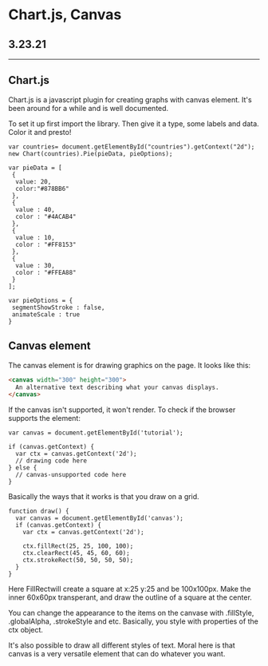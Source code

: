 # Chart.js, Canvas

## 3.23.21

----

## Chart.js

Chart.js is a javascript plugin for creating graphs with canvas element. It's been around for a while and is well documented.

To set it up first import the library. Then give it a type, some labels and data. Color it and presto!

````JS
var countries= document.getElementById("countries").getContext("2d");
new Chart(countries).Pie(pieData, pieOptions);

var pieData = [
 {
  value: 20,
  color:"#878BB6"
 },
 {
  value : 40,
  color : "#4ACAB4"
 },
 {
  value : 10,
  color : "#FF8153"
 },
 {
  value : 30,
  color : "#FFEA88"
 }
];

var pieOptions = {
 segmentShowStroke : false,
 animateScale : true
}
````

## Canvas element

The canvas element is for drawing graphics on the page. It looks like this:

````HTML
<canvas width="300" height="300">
  An alternative text describing what your canvas displays.
</canvas>
````

If the canvas isn't supported, it won't render. To check if the browser supports the element:

````JS
var canvas = document.getElementById('tutorial');

if (canvas.getContext) {
  var ctx = canvas.getContext('2d');
  // drawing code here
} else {
  // canvas-unsupported code here
}
````

Basically the ways that it works is that you draw on a grid.

````JS
function draw() {
  var canvas = document.getElementById('canvas');
  if (canvas.getContext) {
    var ctx = canvas.getContext('2d');

    ctx.fillRect(25, 25, 100, 100);
    ctx.clearRect(45, 45, 60, 60);
    ctx.strokeRect(50, 50, 50, 50);
  }
}
````

Here FillRectwill create a square at x:25 y:25 and be 100x100px. Make the inner 60x60px transperant, and draw the outline of a square at the center.

You can change the appearance to the items on the canvase with .fillStyle, .globalAlpha, .strokeStyle and etc. Basically, you style with properties of the ctx object.

It's also possible to draw all different styles of text. Moral here is that canvas is a very versatile element that can do whatever you want.
